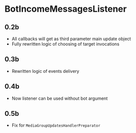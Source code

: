 # BotIncomeMessagesListener

## 0.2b

* All callbacks will get as third parameter main update object
* Fully rewritten logic of choosing of target invocations

## 0.3b

* Rewritten logic of events delivery

## 0.4b

* Now listener can be used without bot argument

## 0.5b

* Fix for `MediaGroupUpdatesHandlerPreparator`
